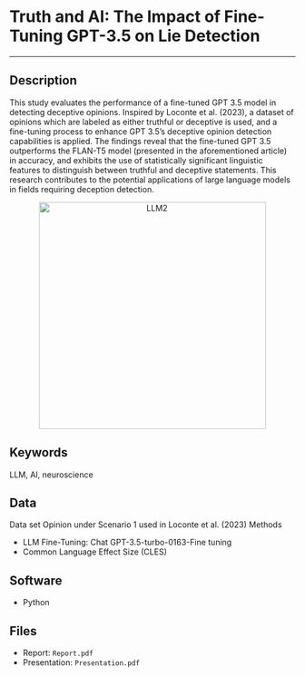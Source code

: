 # Truth and AI: The Impact of Fine-Tuning GPT-3.5 on Lie Detection
---

##  Description 
This study evaluates the performance of a fine-tuned GPT 3.5 model in detecting deceptive opinions. Inspired by Loconte et al. (2023), a dataset of opinions which are labeled as either truthful or deceptive is used, and a fine-tuning process to enhance GPT 3.5’s deceptive opinion detection capabilities is applied. The findings reveal that the fine-tuned GPT 3.5 outperforms the FLAN-T5 model (presented in the aforementioned article) in accuracy, and exhibits the use of statistically significant linguistic features to distinguish between truthful and deceptive statements. This research contributes to the potential applications of large language models in fields requiring deception detection.

<p align="center">
<img src="https://github.com/alecruces/GPT-Truth/assets/67338986/2e5fa825-4747-4fe3-a103-1fe6808ba833" alt="LLM2" style="width:400px;height:auto;"/>
</p>

##  Keywords 
LLM, AI, neuroscience
##  Data 

Data set Opinion under Scenario 1 used in Loconte et al. (2023)
Methods
*   LLM Fine-Tuning: Chat GPT-3.5-turbo-0163-Fine tuning
* Common Language Effect Size (CLES)
## Software
*  Python
  
## Files  

*	Report: `Report.pdf`
*	Presentation: `Presentation.pdf`
